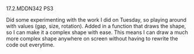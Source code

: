 17.2.MDDN342 PS3

Did some experimenting with the work I did on Tuesday, so playing around with values (gap, size, rotation). Added in a function that draws the shape, so I can make it a complex shape with ease. This means I can draw a much more complex shape anywhere on screen without having to rewrite the code out everytime.